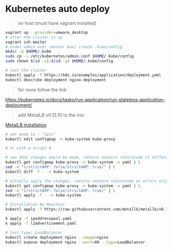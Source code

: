 # Kubernetes auto deploy

> on host (must have vagrant installed)

```bash
vagrant up --provider=vmware_desktop
# after the cluster is up
vagrant ssh master
# under admin user (master box) create .kube/config
mkdir -p $HOME/.kube
sudo cp -i /etc/kubernetes/admin.conf $HOME/.kube/config
sudo chown $(id -u):$(id -g) $HOME/.kube/config

# test the cluster
kubectl apply -f https://k8s.io/examples/application/deployment.yaml
kubectl describe deployment nginx-deployment
```

> for more follow the link

<https://kubernetes.io/docs/tasks/run-application/run-stateless-application-deployment/>

> add MetalLB v0.13.10 to the mix

[MetalLB installation](https://metallb.universe.tf/installation/)

```bash
# set mode to : "ipvs"
kubectl edit configmap -n kube-system kube-proxy

# or with a script #

# see what changes would be made, returns nonzero returncode if different
kubectl get configmap kube-proxy -n kube-system -o yaml | \
sed -e "s/strictARP: false/strictARP: true/" | \
kubectl diff -f - -n kube-system

# actually apply the changes, returns nonzero returncode on errors only
kubectl get configmap kube-proxy -n kube-system -o yaml | \
sed -e "s/strictARP: false/strictARP: true/" | \
kubectl apply -f - -n kube-system

# Installation By Manifest
kubectl apply -f https://raw.githubusercontent.com/metallb/metallb/v0.13.10/config/manifests/metallb-native.yaml

k apply -f ipaddresspool.yaml
k apply -f l2advertisement.yaml

# test type: LoadBalancer
kubectl create deployment nginx --image=nginx
kubectl expose deployment nginx --port=80 --type=LoadBalancer
```
